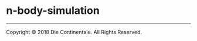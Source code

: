 
n-body-simulation
===========================

------------------------------------------------------------------------

Copyright © 2018 Die Continentale. All Rights Reserved.
